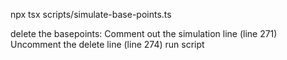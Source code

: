npx tsx scripts/simulate-base-points.ts

delete the basepoints:
Comment out the simulation line (line 271)
Uncomment the delete line (line 274)
run script